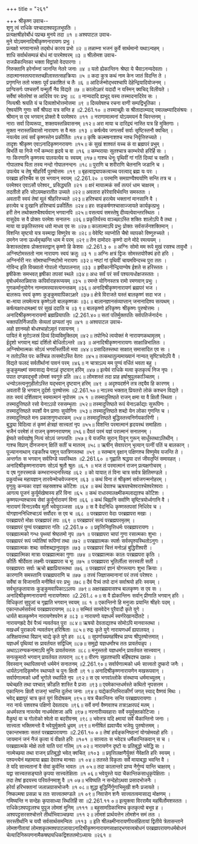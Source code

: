 +++
title = "२६१"

+++
श्रीकृष्ण उवाच--  
शृणु त्वं राधिके पश्चादाश्वपट्टलभूपतिः ।  
प्रत्यक्षश्रीहरेर्बोधं पप्रच्छ मुनये तदा ॥१ ॥
अश्वपाटल उवाच-  
मुने योऽयमनादिश्रीकृष्णनारायणः प्रभुः ।  
प्रत्यक्षो भगवानास्ते तद्बोधं कारय प्रभो ॥२ ॥
तन्नाम्ना भजनं कुर्वे सार्थमानो यथाऽन्वहम् ।  
शाधि सर्वार्थसम्पन्नं बोधं मां पारमेश्वरम् ॥३ ॥
श्रीलोमश उवाच-  
राजन्नैकान्तिका भक्ता विद्वांसो वेदपारगाः ।  
निरुक्तानि हरेर्नाम्नां जानन्ति नेतरे जनाः ॥४ ॥
यतो ह्येकान्तिनः श्रेष्ठा ये चैवाऽनन्यदेवताः ।  
तदात्मानस्तत्परास्तच्छीलास्तत्सहक्रियाः ॥५ ॥
कदा कुत्र कथं नाम केन जातं विदन्ति ते ।  
प्रगृणन्ति ततो भक्ताः पूर्वं प्रकाशितं च तैः ॥६ ॥
आदिर्जन्मोद्भवश्चापि देहेन्द्रियादियोजनम् ।  
प्राग्विसर्गः पश्चसर्गे यन्मूर्तौ नैव विद्यते ॥७ ॥
कालोऽक्षरं यदादौ न यस्मिन् क्वचिद् विलीयते ।  
सर्वेषां स्वेतरेषां स आदिरेव परः प्रभुः ॥८ ॥
नान्यदादि ह्यभूद् यस्य तस्मादनादिरेव सः ।  
नित्यश्रीः श्रयति यं च दिव्यशोभोत्तमोत्तमा ॥९ ॥
दिव्यवेषश्च रचना वाणी सम्पद्विभूतिका ।  
ऐश्वर्याणि गुणाः सर्वे श्रीपदा यत्र सन्ति ह ॥2.261.१० ॥
तस्माच्छ्रीः स श्रीतादात्म्याद् रमालक्ष्म्यादिसंश्रयः ।  
श्रीमान् स एव भगवान् प्रोक्तो वै परमेश्वरः ॥११ ॥
नराणामात्मनां योऽयमयनं वै चिरन्तनम् ।  
नाराः सर्वा दिव्यरूपा\_ शक्तयस्तन्निवासनम् ॥१२॥
अरा माया च दारिद्र्यं नास्ति यत्र हि मुक्तिगाः ।  
मुक्ता नरास्तन्निवासो नारायणः स वै मतः ॥१३ ॥
कर्षत्येव जगत्सर्वं सर्वाः सृष्टिस्तनौ क्वचित् ।  
नयत्येव लयं सर्वं कृष्णस्तेन प्रकीर्तितः ॥१४॥
कृषिः कल्मषनाशश्च नश्च निर्वृत्तिरुच्यते ।  
तादृशः श्रीकृष्ण एवाऽनादिकृष्णनरायणः ॥१५॥
कं सुखं शाश्वतं यच्च कं वा ब्रह्मपरं प्रभुम् ।  
बिभर्ति या निजे गर्भे कम्भरा हृदये च वा ॥१६ ॥
कम्भरायाः सुतश्चात्र काम्भरेयो हरिर्हि सः ।  
गाः किरणानि कृष्णस्य पालयत्येव यः स्वयम् ॥१७॥
गाश्च धेनूः पृथिवीं गां गतिं दिव्यां च रक्षति ।  
गोपालश्च पिता तस्य नन्दो गोपालनन्दनः ॥१८॥
पुराणि च शरीराणि चेतनानि जडानि च ।  
उपत्येव च तेषु श्रीहरिर्वै पुरुषोत्तमः ॥१९ ॥
बृहत्वाद्व्यापकत्वाच्च परत्वाद् ब्रह्म यः परः ।  
परब्रह्म हरिश्चैव स एव भगवान् स्वयम् ॥2.261.२० ॥
परमाणि समग्राण्यैश्वर्याणि सन्ति तत्र च ।  
परमेश्वर एवाऽसौ परेश्वर\_ प्रसिद्ध्यति ॥२१ ॥
क्षरं मायात्मकं सर्वं तत्परं धाम चाक्षरम् ।  
तदतीतो हरिः सोऽयमक्षरातीत उच्यते ॥२२॥
अवतारा हरेरेवाविर्भवन्ति समस्ततः ।  
अवतारी स्वयं तेषां मूलं श्रीहरिरुच्यते ॥२३॥
हरिश्चायं हरत्येव भक्तानां मानसानि वै ।  
हरत्येव च दुःखानि हरिश्चायं प्रकीर्तितः ॥२४॥
हरः सङ्कर्षणश्चासाज्जायते कार्यकृत्प्रभुः ।  
हरी तेन तथोक्तश्चैश्वर्यवान् भगवानपि ॥२५॥
वसत्ययं समस्तेषु दीव्यत्येवान्तरस्थितः ।  
वासुदेवः स वै प्रोक्तः परमेशः सनातनः ॥२६॥
प्रकृतिर्यस्य वाञ्च्छाऽस्ति शक्तिः शालोऽपि वै तथा ।  
माया या प्रकृतिस्तस्य धवो माधव एव सः ॥२७॥
कालात्माऽपि प्रभुः प्रोक्तः सर्वसर्जनशक्तिमान् ।  
विशन्ति सृष्टयो यत्र यस्माद्वा विष्णुरेव सः ॥२८॥
वेवेष्टि व्याप्नोति चैषो व्यापको विष्णुरुच्यते ।  
दमनेन जना ऊर्ध्वमृच्छन्ति धाम मे परम् ॥२९॥
तेन दामोदरः कृष्णो दाने मोदे रमत्ययम् ।  
केशास्तदंशवः प्रोक्तास्तद्वान् कृष्णो हि केशवः ॥2.261.३ ० ॥
अग्निः सोमो मम रूपे मुखं रसश्च तावुभौ ।  
अग्निष्टोमस्ततो नाम नारायणः स्वयं क्रतुः ॥३ १ ॥
अग्निः क्षत्रं द्विजः सोमस्तयोरैक्यं हरो हरिः ।  
अग्निर्नारी नरः सोमश्चाग्निष्टोमो नरायणः ॥३२॥
नष्टां गां पृथिवीं चायमविन्दच्च पुरा ततः ।  
गोविन्द इति विख्यातो गोपालो गोप्रपालनात् ॥३३ ॥
हृषीकानीन्द्रियाण्येष ईशते स हरिस्ततः ।  
हृषीकेशः समभवत् हृषीका तपसां स्थले ॥३४॥
अधः सर्वं परं सर्वं पश्यत्यधोक्षजस्ततः ।  
वृषोधर्मस्तन्निवासः कपिर्वाराहरूप्ययम् ॥३५ ॥
रमन्ते योगिनस्तत्र रामो रमणवान् प्रभुः ।  
गुणकर्मानुयोगेन नाम्नामस्यास्त्यनन्तकम् ॥३६॥
अनादिश्रीकृष्णनारायणं ब्रह्मपरं भज ।  
बालरूपः स्वयं कृष्णः कुङ्कुमवापिकाऽक्षरे ॥३७॥
क्षेत्रे विराजते यस्तं बालकृष्णं सदा भज ।  
बा-माया लयमेत्यत्र कृष्णेऽतो बालकृष्णकः ॥३८॥
बालानज्ञानसंव्याप्तान् जनानादिश्य सत्पथम् ।  
कर्षत्यक्षरधामक्ष्मां परं सुखं ददाति च ॥३ ९॥
बालकृष्णो हरिकृष्णः श्रीकृष्णः पुरुषोत्तमः ।  
अनादिश्रीकृष्णनारायणो ब्रह्मप्रियापतिः ॥2.261.४०॥
सतां पतिर्मुक्तपतिः सर्वपतिर्जनार्दनः ।  
भक्तपतिर्निजपतिः सेव्यतां प्राप्यतां नृप ॥४१ ॥
अश्वपाटल उवाच-  
अहो ज्ञानमहो बोधश्चाहोऽमृतं रसायनम् ।  
पायितं मे मुरोऽजस्रं दिव्यं दिव्यविमुक्तिदम् ॥४२॥
तपोनिधे त्वयोक्तं मे नारायणकथामृतम् ।  
ईदृशो भगवान् मह्यं दर्शितो बोधितोऽन्तरे ॥४३ ॥
अनादिश्रीकृष्णनारायणः साक्षान्निभालितः ।  
अग्निषोमात्मकः सोऽयं भगवाँस्तर्पितो मया ॥४४॥
प्रसादितस्तथा साक्षात् समासादित एव सः ।  
न ततोऽस्ति परः कश्चिन्न तत्समोऽस्ति वेतरः ॥४५॥
तत्कथातुल्यमाख्यानं नान्यत् सृष्टित्रयेऽपि वै ।  
विद्यते फलदं सर्वतीर्थानां पावनं परम् ॥४६॥
न चात्राऽल्प मम पुण्यं वर्धितं भवता बहु ।  
कुङ्कुमक्ष्मां समासाद्य येनाऽहं दृष्टवान् हरिम् ॥४७॥
इत्येवं राधिके मत्वा कृतकृत्यं निज नृपः ।  
पपात दण्डवद्भूमौ लोमशं स्वगुरुं प्रति ॥४८॥
लोमशस्तं तदा प्राह हर्षाश्रुपुलकाञ्चितम् ।  
धन्योऽस्त्यनुगृहीतोऽस्ति यद्भवान् दृष्टवान् हरिम् ॥४९ ॥
अदृश्यदर्शने तत्र तद्दयैव हि कारणम् ।  
अवतारी हि भगवान् दुर्दर्शः पुरुषोत्तमः ॥2.261.५०॥
नाऽस्य भक्तात् प्रियतरो लोकं कश्चन विद्यते ।  
ततः स्वयं दर्शितवान् स्वमात्मानं नृपोत्तम ॥५ १ ॥
तस्मादुत्तिष्ठते राजन् क्षमा या वै क्षितौ स्थिता ।  
तस्मादुत्तिष्ठते रसो येनाऽऽपो रससम्भृताः ॥५२॥
तस्मादुत्तिष्ठते रूपं येनाऽर्काद्याः सुरूपिणः ।  
तस्मादुत्तिष्ठते स्पर्शो येन प्राणाः सुयोगिनः ॥५३॥
तस्मादुत्तिष्ठते शब्दो येन लोका गृणन्ति च ।  
तस्मादुत्तिष्ठते मनः प्रकाशगुणधारकम् ॥५४॥
तस्मादुत्तिष्ठते बुद्धिस्तत्त्वनिर्णयकारिणी ।  
बुद्ध्या विदित्वा तं कृष्णं क्षेत्रज्ञं सात्त्वतां नृप ॥५५॥
विशन्ति परमात्मानं हृदयस्थं समाहिताः ।  
भजैनं परमेशं तं राजन् कृष्णनरायणम् ॥५६॥
दैवतं परमं यज्ञं परात्मानं सनातनम् ।  
ईष्यते सर्वयज्ञेषु नित्यं सोऽयं जगत्पतिः ॥५७॥
ये यजन्ति सुरान् पितॄन् गुरून् साधूँस्तथाऽतिथीन् ।  
गाश्च विप्रान् दीनजनान् क्षितिं सतीं च मातरम् ॥५८॥
ऋषीन् सेवापरान् भृत्यान् पत्नीं पतिं च बालकान् ।  
पूज्याननाथान् रङ्काँश्च पशून् पतत्रिणस्तथा ॥५९ ॥
स्तम्बान् वृक्षान् पक्षिणश्च विष्णुमेव यजन्ति ते ।  
अन्तर्गतः स भगवान् सर्वपिण्डे व्यवस्थितः ॥2.261.६० ॥
गृह्णाति श्रद्धया दत्तं जीवतृप्तिं समावहत् ।  
अनादिश्रीकृष्णनारायणः सोऽयं श्रुतौ श्रुतः ॥६.१ ॥
भज तं परमात्मानं राजन् प्रत्यक्षगोचरम् ।  
य एष गुरुरस्माकं कम्भरानन्दनस्त्विह ॥६२ ॥
को यायात् तं विना चात्र सर्वत्र क्षितिमण्डले ।  
प्रकुर्याच्च महायज्ञान् तारयेन्मोचयेज्जनान् ॥६३ ॥
कथं विना तं श्रीकृष्णं सर्वजगन्मनोहरम् ।  
वृणुयुः कन्यका राज्ञां सहस्रशश्च कोटिशः ॥६४ ॥
कथं देवाश्च ऋषयश्चेश्वराश्चेश्वरेश्वराः ।  
आगत्य पूजनं कुर्युर्मखेष्वस्य हरिं विना ॥६५ ॥
कथं राधारमालक्ष्मीकमलाद्याश्च कोटिशः ।  
कृष्णपत्न्यश्चास्य सेवां कुर्युर्नारायणं विना ॥६६ ॥
कथं चिह्नानि सर्वाणि सृष्टित्रयोर्ध्वगानि वै ।  
नारायणं विनाऽस्यैव मूर्तौ भवेयुरञ्जसा ॥६७ ॥
स वै वेदनिधिः कृष्णस्तपसां निधिरेव च ।  
योगज्ञाननिधिश्चाऽयं सर्वोदरः स एव च ॥६८ ॥
परब्रह्मपरा वेदाः परब्रह्मपरा मखाः ।  
परब्रह्मपरो मोक्षः परब्रह्मपरं तपः ॥६९ ॥
परब्रह्मपरं सत्यं परब्रह्मपरमृतम् ।  
परब्रह्मपरं पुण्यं परब्रह्मपरा गतिः ॥2.261.७ ० ॥
प्रवृत्तिनिवृत्तिधर्मः परब्रह्मपरायणः ।  
परब्रह्मात्मको गन्धः पृथ्व्यां श्रेष्ठतमो नृप ॥७१ ॥
परब्रह्मपरा चापां गुणा रसात्मकाः शुभाः ।  
परब्रह्मपरं रूपं ज्योतिषां रूपिणां तथा ॥७२ ॥
परब्रह्मात्मकः स्पर्शः सर्वस्पृश्यस्थितोऽनुगः ।  
परब्रह्मात्मकः शब्दः सर्वशब्द्यानुपावृतः ॥७३ ॥
परब्रह्मपरं चित्तं मनोऽहं बुद्धिरीश्वरी ।  
परब्रह्मात्मिका मात्राः परब्रह्मात्मका गुणाः ॥७४ ॥
परब्रह्मात्मकः कालः परब्रह्मपरा कृतिः ।  
कीर्तिः श्रीर्देवता लक्ष्मीः परब्रह्मपरा च भूः ॥७५ ॥
परब्रह्मपरा भूतिर्लीला सरस्वती सती ।  
परब्रह्मपराः सर्वाः ऋचो ब्रह्मप्रियास्तथा ॥७६ ॥
परब्रह्मपरं ज्ञानं योगस्त्यागः शुभा क्रियाः ।  
कारणानि समस्तानि परब्रह्मपराणि च ॥७७ ॥
तत्त्वं जिज्ञासमानानां परं तत्त्वं परेश्वरः ।  
सर्वेषां स विजानाति मनीषितं परः प्रभुः ॥७८॥
दैवं पैत्र्यं तपो दानं सर्वाश्रयो हरिः स्वयम् ।  
सर्वभूतकृतावासः कुङ्कुमवापिकाऽऽलयः ॥७९॥
अक्षरब्रह्मवासश्च बालकृष्णः स एव सः ।  
अनादिश्रीकृष्णनारायणो नारायणेश्वरः ॥2.261.८ ०॥
स वै ह्येकान्तिनः सर्वान् प्रीणाति भगवान् हरिः ।  
विधिकृतां सुपूजां च गृह्णाति भगवान् स्वयम् ॥८ १ ॥
एकान्तिनो हि मनुजाः प्रयान्ति श्रीहरेः पदम् ।  
एकान्तधर्मसर्वस्वं परब्रह्मपरायणम् ॥८२॥
सम्मितं सामवेदेन पुरैवादौ कृते युगे ।  
धार्यते बालकृष्णेन नारायणेश्वरेण ह ॥८३ ॥
नारायणो यज्ञधर्मं स्वर्णरेखानदीतटे ।  
नारायणह्रदे दैवं पैत्र्यं न्यवर्तयत् पुरा ॥८४॥
ऋषयो देवताद्याश्च सोमोऽपि मानवास्तथा ।  
मखधर्मं पुराकल्पे न्यवर्तयन् हरिश्रिताः ॥८५॥
रुद्रः कृते युगे नारायणधर्मं ह्यपालयत् ।  
अशिक्षयत्तथा विप्रान् चाद्ये कृते युगे हरः ॥८६ ॥
सुपर्णाख्यमहर्षिश्च प्राप्य श्रीपुरुषोत्तमात् ।  
यज्ञधर्मं पृथिव्यां सः प्रावर्तयत सद्विधिम् ॥८७॥
समुद्रो यज्ञधर्मांश्च ततः प्रावर्तयन्नृप ।  
अथाऽऽरण्यकनामाऽपि मुनिः प्रावर्तयत्ततः ॥८८॥
मनुस्ततो यज्ञधर्मान् प्रावर्तयत सात्त्ववान् ।  
सनत्कुमारो भगवान् प्रावर्तयत तत्परान् ॥८९॥
वीरणः सुव्रतश्चापि बर्हिषदश्च दक्षकः ।  
विवस्वान् स्थापितवन्तो धर्ममेनं सनातनम् ॥2.261.९०॥
सर्वार्पणात्मको धर्मः सात्त्वतो दुष्करो जनैः ।  
धार्यतेऽनादिकृष्णेन स्थाप्यते च पुनः क्षितौ ॥९ १॥
अनादिश्रीकृष्णनारायणेन मखरूपवान् ।  
सर्वार्पणात्मको धर्मो भूगोले स्थापिते नृप ॥९२॥
स एव भगवांल्लोके संस्थाप्य धर्ममाच्युतम् ।  
यथेच्छति तथा पश्चात् क्रीडति शास्ति वै प्रजाः ॥९३॥
एवमेकान्तधर्मस्ते कथितो नृपसत्तम ।  
एकान्तिनः क्षितौ राजन्! भवन्ति दुर्लभा जनाः ॥९४॥
यद्येकान्तिभिराकीर्णं जगत् स्याद् वैष्णवं मिथः ।  
भवेद् ब्रह्मपुरं चात्र कृतं युगं विदोषकम् ॥९५॥
यत्र चैकान्तिनः सन्ति परब्रह्मपरायणाः ।  
नरा नार्यः पशवश्च पक्षिणो देवतादयः ॥९६॥
सर्वे वर्णा वैष्णवाश्च तत्राऽक्षरपदं मतम् ।  
अधर्मस्तत्र नास्त्येव नाधर्मवंशजा अपि ॥९७॥
नरनारीव्यवहाराः सर्वे स्युर्मुक्तकोटिजाः ।  
वैकुष्ठं वा च गोलोको श्वेतो वा बदरीवनम् ॥९८॥
भवेत्तत्र यदि क्ष्मायां सर्वे चैकान्तिनो जनाः ।  
सात्त्वता भक्तिमन्तो वै भवेयुर्मुक्तये ध्रुवम् ॥९९॥
मनीषितं ह्यवाप्यैव भजेयुः पुरुषोत्तमम् ।  
एकान्तभक्ताः सततं परब्रह्मपरायणाः ॥2.261.१० ०॥
तेषां हर्यङ्कनिष्ठानां योगक्षेमवहो हरिः ।  
जायमानं जनं नैजं कृत्वा यं वीक्षते हरिः ॥१०१ ॥
सात्त्वतः स भवेदत्र धर्मैकान्तिकवान् स च ।  
परब्रह्मात्मके मोक्षे ततो याति परां गतिम् ॥१ ०२॥
नारायणेन दृष्टो यः प्रतिबुद्धो भवेद्धि सः ।  
नात्मेच्छया तथा राजन् प्रतिबुद्धो भवेत् क्वचित् ॥१०३ ॥
प्रवृत्तिलक्षणैर्युक्तं नैवेक्षति हरिः स्वयम् ।  
पश्यन्त्येनं महामाया ब्रह्मा देवाश्च मानवाः ॥१ ०४॥
ततस्ते विकृताः सर्वे मायाबद्धा भवन्ति वै ।  
ते यदि सात्त्वतानां वै सेवां कुर्वन्ति भावतः ॥१ ०५॥
तदा कालान्तरे प्राप्य नैर्गुण्यं यान्ति चाक्षरम् ।  
यद्वा सात्त्वतसङ्घाते कृपया सात्त्वतेक्षिताः ॥१ ०६॥
भवेयुस्ते यदा चैकान्तिकसाधुकृपेक्षिताः ।  
तदा तेषां हृदयस्य परिवर्तनमाशु वै ॥१ ०७॥
भविष्यति न सन्देहोऽथवा प्रसादभोजनैः ।  
हरेर्वा हरिभक्तानां जलान्नग्रासभोजनैः ॥१ ०८॥
शुद्धा बुद्धिर्निर्गुणाभिमुखी शनैः प्रजायते ।  
निष्कल्मषा प्रसन्ना च ततः सात्त्वतमण्डले ॥१ ०९॥
निवासेन शनैः सात्त्वतत्वमासाद्य मोक्षणम् ।  
गमिष्यन्ति न सन्देहः कृपासाध्या स्थितिर्हि सा ॥2.261.११ ०॥
इत्युक्त्वा विररामैव महर्षिर्लोमशस्ततः ।  
राधिकेऽश्वपट्टलश्च पुपूज लोमशं मुनिम् ॥१११ ॥
बहुसामग्रिकाभिश्च कृतकृत्यो बभूव ह ।  
अश्वपट्टसरसश्चोत्तरे तीर्थाभिवाञ्चछया ॥११ २॥
लोमशं प्रार्थयत्तेन लोमशेन समं ततः ।  
सरस्तीर्थानि च ययौ सर्वसार्थसमन्वितः ॥११३ ॥
इति श्रीलक्ष्मीनारायणीयसंहितायां द्वितीये त्रेतासन्ताने लोमशगीतायां लोमशकृतमश्वपाटलायाऽनादिश्रीकृष्णनारायणसाक्षाद्भगवत्त्वबोधनं परब्रह्मपरायणधर्मबोधनं चेत्यादिनिरूपणनामैकषष्ठ्यधिकद्विशततमोऽध्यायः ॥२६१ ॥
    
